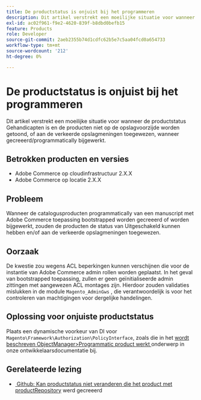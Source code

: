 ```yaml
---
title: De productstatus is onjuist bij het programmeren
description: Dit artikel verstrekt een moeilijke situatie voor wanneer de productstatus Gehandicapten is en de producten niet op de opslagvoorzijde worden getoond, of aan de verkeerde opslagmeningen toegewezen, wanneer gecreeerd/programmatically bijgewerkt.
exl-id: ac02f961-f9e2-4620-839f-b8dbd0befb15
feature: Products
role: Developer
source-git-commit: 2aeb2355b74d1cdfc62b5e7c5aa04fcd0a654733
workflow-type: tm+mt
source-wordcount: '212'
ht-degree: 0%

---
```


# De productstatus is onjuist bij het programmeren

Dit artikel verstrekt een moeilijke situatie voor wanneer de productstatus Gehandicapten is en de producten niet op de opslagvoorzijde worden getoond, of aan de verkeerde opslagmeningen toegewezen, wanneer gecreeerd/programmatically bijgewerkt.

## Betrokken producten en versies

* Adobe Commerce op cloudinfrastructuur 2.X.X
* Adobe Commerce op locatie 2.X.X

## Probleem

Wanneer de catalogusproducten programmatically van een manuscript met Adobe Commerce toepassing bootstrapped worden gecreeerd of worden bijgewerkt, zouden de producten de status van Uitgeschakeld kunnen hebben en/of aan de verkeerde opslagmeningen toegewezen.

## Oorzaak

De kwestie zou wegens ACL beperkingen kunnen verschijnen die voor de instantie van Adobe Commerce admin rollen worden geplaatst. In het geval van bootstrapped toepassing, zullen er geen geïnitialiseerde admin zittingen met aangewezen ACL montages zijn. Hierdoor zouden validaties mislukken in de module `Magento_AdminGws` , die verantwoordelijk is voor het controleren van machtigingen voor dergelijke handelingen.

## Oplossing voor onjuiste productstatus

Plaats een dynamische voorkeur van DI voor `Magento\Framework\Authorization\PolicyInterface`, zoals die in het [&#x200B; wordt beschreven ObjectManager>Programmatic product werkt &#x200B;](https://developer.adobe.com/commerce/php/development/components/object-manager/) onderwerp in onze ontwikkelaarsdocumentatie bij.

## Gerelateerde lezing

* [&#x200B; Github: Kan productstatus niet veranderen die het product met productRepository &#x200B;](https://github.com/magento/magento2/issues/5664) werd gecreeerd
